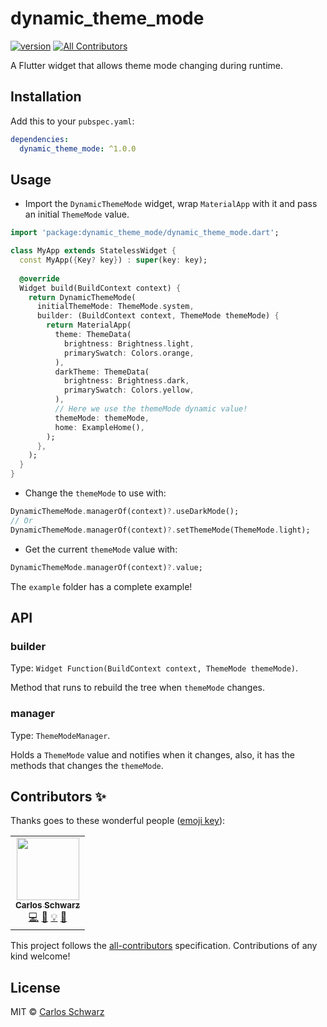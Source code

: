 # dynamic_theme_mode

<!-- ALL-CONTRIBUTORS-BADGE:START - Do not remove or modify this section -->

[![version][version-badge]][package]
[![All Contributors](https://img.shields.io/badge/all_contributors-1-orange.svg?style=flat-square)](#contributors-)

<!-- ALL-CONTRIBUTORS-BADGE:END -->

A Flutter widget that allows theme mode changing during runtime.

## Installation

Add this to your `pubspec.yaml`:

```yaml
dependencies:
  dynamic_theme_mode: ^1.0.0
```

## Usage

- Import the `DynamicThemeMode` widget, wrap `MaterialApp` with it and pass an initial `ThemeMode` value.

```dart
import 'package:dynamic_theme_mode/dynamic_theme_mode.dart';

class MyApp extends StatelessWidget {
  const MyApp({Key? key}) : super(key: key);
  
  @override
  Widget build(BuildContext context) {
    return DynamicThemeMode(
      initialThemeMode: ThemeMode.system,
      builder: (BuildContext context, ThemeMode themeMode) {
        return MaterialApp(
          theme: ThemeData(
            brightness: Brightness.light,
            primarySwatch: Colors.orange,
          ),
          darkTheme: ThemeData(
            brightness: Brightness.dark,
            primarySwatch: Colors.yellow,
          ),
          // Here we use the themeMode dynamic value!
          themeMode: themeMode,
          home: ExampleHome(),
        );
      },
    );
  }
}
```

- Change the `themeMode` to use with:

```dart
DynamicThemeMode.managerOf(context)?.useDarkMode();
// Or
DynamicThemeMode.managerOf(context)?.setThemeMode(ThemeMode.light);
```

- Get the current `themeMode` value with:

```dart
DynamicThemeMode.managerOf(context)?.value;
```

The `example` folder has a complete example!

## API

### builder

Type: `Widget Function(BuildContext context, ThemeMode themeMode)`.

Method that runs to rebuild the tree when `themeMode` changes.

### manager

Type: `ThemeModeManager`.

Holds a `ThemeMode` value and notifies when it changes, also, it
has the methods that changes the `themeMode`.

## Contributors ✨

Thanks goes to these wonderful people ([emoji key](https://allcontributors.org/docs/en/emoji-key)):

<!-- ALL-CONTRIBUTORS-LIST:START - Do not remove or modify this section -->
<!-- prettier-ignore-start -->
<!-- markdownlint-disable -->
<table>
  <tr>
    <td align="center"><a href="https://github.com/dev-schwarz"><img src="https://avatars0.githubusercontent.com/u/72122596?v=4" width="100px;" alt=""/><br /><sub><b>Carlos Schwarz</b></sub></a><br /><a href="https://github.com/dev-schwarz/dynamic_theme_mode/commits?author=dev-schwarz" title="Code">💻</a> <a href="#design-dev-schwarz" title="Design">🎨</a> <a href="#example-dev-schwarz" title="Examples">💡</a> <a href="#maintenance-dev-schwarz" title="Maintenance">🚧</a></td>
  </tr>
</table>

<!-- markdownlint-enable -->
<!-- prettier-ignore-end -->

<!-- ALL-CONTRIBUTORS-LIST:END -->

This project follows the [all-contributors](https://github.com/all-contributors/all-contributors) specification. Contributions of any kind welcome!

## License

MIT © [Carlos Schwarz](https://github.com/dev-schwarz/)

[version-badge]: https://img.shields.io/pub/v/dynamic_theme_mode?style=flat-square
[package]: https://pub.dev/packages/dynamic_theme_mode